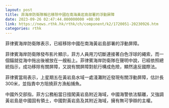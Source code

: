 ```yaml
---
layout: post
title: 菲海岸防衛隊稱已移除中國在南海黃岩島部署的浮動屏障
date: 2023-09-26 02:47:44.000000000 +08:00
link: https://news.rthk.hk/rthk/ch/component/k2/1720051-20230926.htm
categories: rthk
---
```


菲律賓海岸防衛隊表示，已經移除中國在南海黃岩島部署的浮動屏障。

菲律賓海岸防衛隊發布影片顯示，菲方人員用刀切斷連接著白色浮球的繩索，而一個錨就從海中拖出後被放在一艘船上。菲律賓海岸防衛隊在聲明中說，已經依照總統指示，成功移除有關屏障，又說有關屏障對航行構成危險，顯然違反國際法。

菲律賓當局表示，上星期五在黃岩島水域一處淺灘附近發現有關浮動屏障，估計長300米，並指責中方阻撓菲方漁船捕魚。

中國外交部指，菲方公務船當日擅闖黃岩島附近海域，中國海警依法驅離，又強調黃岩島是中國固有領土，中國對黃岩島及其附近海域，擁有無可爭辯的主權。
